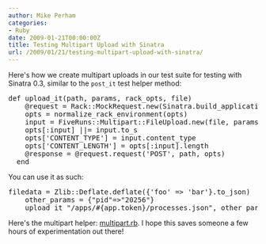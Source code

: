 ```yaml
---
author: Mike Perham
categories:
- Ruby
date: 2009-01-21T00:00:00Z
title: Testing Multipart Upload with Sinatra
url: /2009/01/21/testing-multipart-upload-with-sinatra/
---
```


Here's how we create multipart uploads in our test suite for testing with Sinatra 0.3, similar to the `post_it` test helper method:

<pre lang="ruby">def upload_it(path, params, rack_opts, file)
    @request = Rack::MockRequest.new(Sinatra.build_application)
    opts = normalize_rack_environment(opts)
    input = FiveRuns::Multipart::FileUpload.new(file, params)
    opts[:input] ||= input.to_s
    opts['CONTENT_TYPE'] = input.content_type
    opts['CONTENT_LENGTH'] = opts[:input].length
    @response = @request.request('POST', path, opts)
  end
</pre>

You can use it as such:

<pre lang="ruby">filedata = Zlib::Deflate.deflate({'foo' => 'bar'}.to_json)
    other_params = {"pid"=>"20256"}
    upload_it "/apps/#{app.token}/processes.json", other_params, {}, StringIO.new(filedata)
</pre>

Here's the multipart helper: [multipart.rb][1]. I hope this saves someone a few hours of experimentation out there!

 [1]: http://www.mikeperham.com/wp-content/uploads/2009/01/multipart.rb
